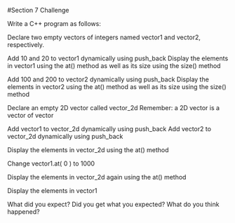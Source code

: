 #Section 7 Challenge

Write a C++ program as follows:

Declare two empty vectors of integers named
vector1 and vector2, respectively.

Add 10 and 20 to vector1 dynamically using push_back
Display the elements in vector1 using the at() method as well as its size
using the size() method

Add 100 and 200 to vector2 dynamically using push_back
Display the elements in vector2 using the at() method as well as its size
using the size() method

Declare an empty 2D vector called vector_2d
Remember: a 2D vector is a vector of vector <int>

Add vector1 to vector_2d dynamically using push_back
Add vector2 to vector_2d dynamically using push_back

Display the elements in vector_2d using the at() method

Change vector1.at( 0 ) to 1000

Display the elements in vector_2d again using the at() method

Display the elements in vector1

What did you expect? Did you get what you expected? What do you think happened?